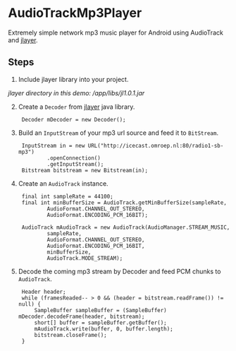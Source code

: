 # AudioTrackMp3Player
Extremely simple network mp3 music player for Android using AudioTrack and [jlayer](http://www.javazoom.net/javalayer/javalayer.html).

## Steps

1. Include jlayer library into your project.

  *jlayer directory in this demo: /app/libs/jl1.0.1.jar*

2. Create a `Decoder` from [jlayer](http://www.javazoom.net/javalayer/javalayer.html) java library.

        Decoder mDecoder = new Decoder();

3. Build an `InputStream` of your mp3 url source and feed it to `BitStream`.

        InputStream in = new URL("http://icecast.omroep.nl:80/radio1-sb-mp3")
                .openConnection()
                .getInputStream();
        Bitstream bitstream = new Bitstream(in);

4. Create an `AudioTrack` instance.

        final int sampleRate = 44100;
        final int minBufferSize = AudioTrack.getMinBufferSize(sampleRate,
                AudioFormat.CHANNEL_OUT_STEREO,
                AudioFormat.ENCODING_PCM_16BIT);

        AudioTrack mAudioTrack = new AudioTrack(AudioManager.STREAM_MUSIC,
                sampleRate,
                AudioFormat.CHANNEL_OUT_STEREO,
                AudioFormat.ENCODING_PCM_16BIT,
                minBufferSize,
                AudioTrack.MODE_STREAM);

5. Decode the coming mp3 stream by Decoder and feed PCM chunks to `AudioTrack`.

        Header header;
        while (framesReaded-- > 0 && (header = bitstream.readFrame()) != null) {
            SampleBuffer sampleBuffer = (SampleBuffer) mDecoder.decodeFrame(header, bitstream);
            short[] buffer = sampleBuffer.getBuffer();
            mAudioTrack.write(buffer, 0, buffer.length);
            bitstream.closeFrame();
        }
